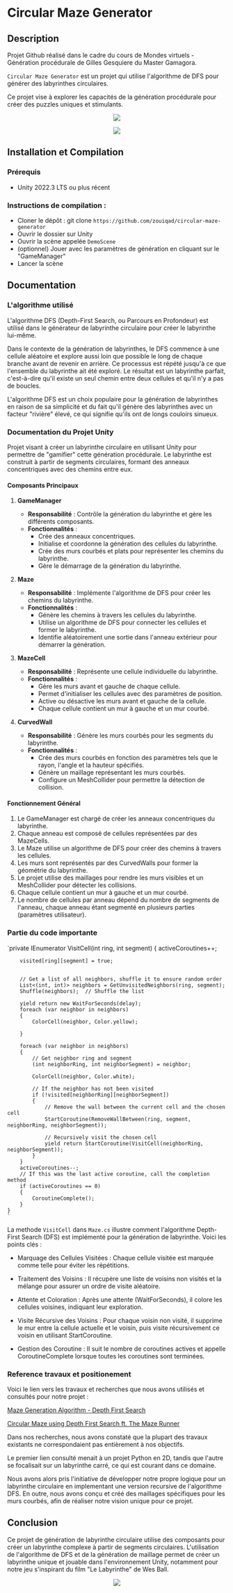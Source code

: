 # Circular Maze Generator

## Description
Projet Github réalisé dans le cadre du cours de Mondes virtuels - Génération procédurale de Gilles Gesquiere du Master Gamagora.

`Circular Maze Generator` est un projet qui utilise l'algorithme de DFS pour générer des labyrinthes circulaires. 

Ce projet vise à explorer les capacités de la génération procédurale pour créer des puzzles uniques et stimulants.
<p align="center">
  <img src="./generated_maze.png" />
</p>

<p align="center">
  <img src="./circular-maze-animation.gif" />
</p>

## Installation et Compilation

### Prérequis

- Unity 2022.3 LTS ou plus récent
  
### Instructions de compilation :

- Cloner le dépôt : git clone `https://github.com/zouiqad/circular-maze-generator`
- Ouvrir le dossier sur Unity
- Ouvrir la scène appelée `DemoScene`
- (optionnel) Jouer avec les paramètres de génération en cliquant sur le "GameManager"
- Lancer la scène

## Documentation

### L'algorithme utilisé

L'algorithme DFS (Depth-First Search, ou Parcours en Profondeur) est utilisé dans le générateur de labyrinthe circulaire pour créer le labyrinthe lui-même.

Dans le contexte de la génération de labyrinthes, le DFS commence à une cellule aléatoire et explore aussi loin que possible le long de chaque branche avant de revenir en arrière. Ce processus est répété jusqu'à ce que l'ensemble du labyrinthe ait été exploré. Le résultat est un labyrinthe parfait, c'est-à-dire qu'il existe un seul chemin entre deux cellules et qu'il n'y a pas de boucles.

L'algorithme DFS est un choix populaire pour la génération de labyrinthes en raison de sa simplicité et du fait qu'il génère des labyrinthes avec un facteur "rivière" élevé, ce qui signifie qu'ils ont de longs couloirs sinueux.

### Documentation du Projet Unity

Projet visant à créer un labyrinthe circulaire en utilisant Unity pour permettre de "gamifier" cette génération procédurale. Le labyrinthe est construit à partir de segments circulaires, formant des anneaux concentriques avec des chemins entre eux.

#### **Composants Principaux**

1. **GameManager**
    - **Responsabilité** : Contrôle la génération du labyrinthe et gère les différents composants.
    - **Fonctionnalités** :
        - Crée des anneaux concentriques.
        - Initialise et coordonne la génération des cellules du labyrinthe.
        - Crée des murs courbés et plats pour représenter les chemins du labyrinthe.
        - Gère le démarrage de la génération du labyrinthe.

2. **Maze**
    - **Responsabilité** : Implémente l'algorithme de DFS pour créer les chemins du labyrinthe.
    - **Fonctionnalités** :
        - Génère les chemins à travers les cellules du labyrinthe.
        - Utilise un algorithme de DFS pour connecter les cellules et former le labyrinthe.
        - Identifie aléatoirement une sortie dans l'anneau extérieur pour démarrer la génération.

3. **MazeCell**
    - **Responsabilité** : Représente une cellule individuelle du labyrinthe.
    - **Fonctionnalités** :
        - Gère les murs avant et gauche de chaque cellule.
        - Permet d'initialiser les cellules avec des paramètres de position.
        - Active ou désactive les murs avant et gauche de la cellule.
        - Chaque cellule contient un mur à gauche et un mur courbé.

4. **CurvedWall**
    - **Responsabilité** : Génère les murs courbés pour les segments du labyrinthe.
    - **Fonctionnalités** :
        - Crée des murs courbés en fonction des paramètres tels que le rayon, l'angle et la hauteur spécifiés.
        - Génère un maillage représentant les murs courbés.
        - Configure un MeshCollider pour permettre la détection de collision.

#### **Fonctionnement Général**

1. Le GameManager est chargé de créer les anneaux concentriques du labyrinthe.
2. Chaque anneau est composé de cellules représentées par des MazeCells.
3. Le Maze utilise un algorithme de DFS pour créer des chemins à travers les cellules.
4. Les murs sont représentés par des CurvedWalls pour former la géométrie du labyrinthe.
5. Le projet utilise des maillages pour rendre les murs visibles et un MeshCollider pour détecter les collisions.
6. Chaque cellule contient un mur à gauche et un mur courbé.
7. Le nombre de cellules par anneau dépend du nombre de segments de l'anneau, chaque anneau étant segmenté en plusieurs parties (paramètres utilisateur).

### Partie du code importante

`private IEnumerator VisitCell(int ring, int segment)
    {
        activeCoroutines++;

        visited[ring][segment] = true;


        // Get a list of all neighbors, shuffle it to ensure random order
        List<(int, int)> neighbors = GetUnvisitedNeighbors(ring, segment);
        Shuffle(neighbors);  // Shuffle the list

        yield return new WaitForSeconds(delay);
        foreach (var neighbor in neighbors)
        {
            ColorCell(neighbor, Color.yellow);

        }

        foreach (var neighbor in neighbors)
        {
            // Get neighbor ring and segment
            (int neighborRing, int neighborSegment) = neighbor;

            ColorCell(neighbor, Color.white);

            // If the neighbor has not been visited
            if (!visited[neighborRing][neighborSegment])
            {
                // Remove the wall between the current cell and the chosen cell
                StartCoroutine(RemoveWallBetween(ring, segment, neighborRing, neighborSegment));

                // Recursively visit the chosen cell
                yield return StartCoroutine(VisitCell(neighborRing, neighborSegment));
            }
        }
        activeCoroutines--;
        // If this was the last active coroutine, call the completion method
        if (activeCoroutines == 0)
        {
            CoroutineComplete();
        }
    } 
    `
La methode `VisitCell` dans `Maze.cs` illustre comment l'algorithme Depth-First Search (DFS) est implémenté pour la génération de labyrinthe. Voici les points clés :

   - Marquage des Cellules Visitées : Chaque cellule visitée est marquée comme telle pour éviter les répétitions.

   - Traitement des Voisins : Il récupère une liste de voisins non visités et la mélange pour assurer un ordre de visite aléatoire.

   - Attente et Coloration : Après une attente (WaitForSeconds), il colore les cellules voisines, indiquant leur exploration.

   - Visite Récursive des Voisins : Pour chaque voisin non visité, il supprime le mur entre la cellule actuelle et le voisin, puis visite récursivement ce voisin en utilisant StartCoroutine.

   - Gestion des Coroutine : Il suit le nombre de coroutines actives et appelle CoroutineComplete lorsque toutes les coroutines sont terminées.

### Reference travaux et positionement



Voici le lien vers les travaux et recherches que nous avons utilisés et consultés pour notre projet :

[Maze Generation Algorithm - Depth First Search](https://www.algosome.com/articles/maze-generation-depth-first.html)

[Circular Maze using Depth First Search ft. The Maze Runner](https://www.youtube.com/watch?v=q7t8UVlu-Fk)


Dans nos recherches, nous avons constaté que la plupart des travaux existants ne correspondaient pas entièrement à nos objectifs. 

Le premier lien consulté menait à un projet Python en 2D, tandis que l'autre se focalisait sur un labyrinthe carré, ce qui est courant dans ce domaine.

Nous avons alors pris l'initiative de développer notre propre logique pour un labyrinthe circulaire en implementant une version recursive de l'algorithme DFS. En outre, nous avons conçu et créé des maillages spécifiques pour les murs courbés, afin de réaliser notre vision unique pour ce projet.


## **Conclusion**

Ce projet de génération de labyrinthe circulaire utilise des composants pour créer un labyrinthe complexe à partir de segments circulaires. L'utilisation de l'algorithme de DFS et de la génération de maillage permet de créer un labyrinthe unique et jouable dans l'environnement Unity, notamment pour notre jeu s'inspirant du film "Le Labyrinthe" de Wes Ball.

<p align="center">
  <img src="./labyrinthe.gif" />
</p>

